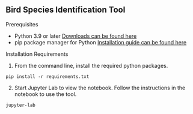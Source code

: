## Bird Species Identification Tool

Prerequisites
- Python 3.9 or later [Downloads can be found here](https://www.python.org/downloads/)
- pip package manager for Python [Installation guide can be found here](https://pypi.org/project/pip/)

Installation Requirements
1. From the command line, install the required python packages.

<code>pip install -r requirements.txt</code>

2. Start Jupyter Lab to view the notebook. Follow the instructions in the notebook to use the tool.

<code>jupyter-lab</code>
